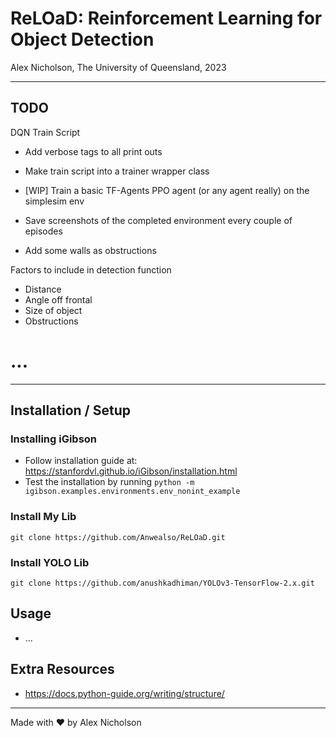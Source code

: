 # ReLOaD: Reinforcement Learning for Object Detection

Alex Nicholson, The University of Queensland, 2023

---

## TODO

DQN Train Script
- Add verbose tags to all print outs
- Make train script into a trainer wrapper class

- [WIP] Train a basic TF-Agents PPO agent (or any agent really) on the simplesim env
- Save screenshots of the completed environment every couple of episodes
- Add some walls as obstructions

Factors to include in detection function
- Distance
- Angle off frontal
- Size of object
- Obstructions

# ...

---

## Installation / Setup

### Installing iGibson

- Follow installation guide at: https://stanfordvl.github.io/iGibson/installation.html
- Test the installation by running `python -m igibson.examples.environments.env_nonint_example`

### Install My Lib
`git clone https://github.com/Anwealso/ReLOaD.git`


### Install YOLO Lib
`git clone https://github.com/anushkadhiman/YOLOv3-TensorFlow-2.x.git`




## Usage

- ...

## Extra Resources

- https://docs.python-guide.org/writing/structure/


---

Made with ❤️ by Alex Nicholson